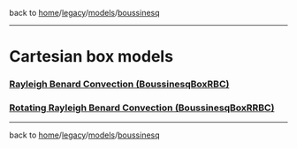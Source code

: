 back to [home](/)/[legacy](/legacy)/[models](/legacy/models)/[boussinesq](/legacy/models/boussinesq)

---

# Cartesian box models

### [Rayleigh Benard Convection (BoussinesqBoxRBC)](rbc)

### [Rotating Rayleigh Benard Convection (BoussinesqBoxRRBC)](rrbc)

---

back to [home](/)/[legacy](/legacy)/[models](/legacy/models)/[boussinesq](/legacy/models/boussinesq)
